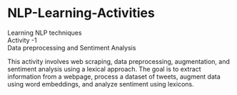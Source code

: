 # NLP-Learning-Activities
<h style = "bold">Learning NLP techniques</h><br>
Activity -1<br>
<h>Data preprocessing and Sentiment Analysis</h><br>
<p>This activity involves web scraping, data preprocessing, augmentation, and sentiment analysis using a lexical approach. The goal is to extract information from a webpage, process a dataset of tweets, augment data using word embeddings, and analyze sentiment using lexicons.</p>
